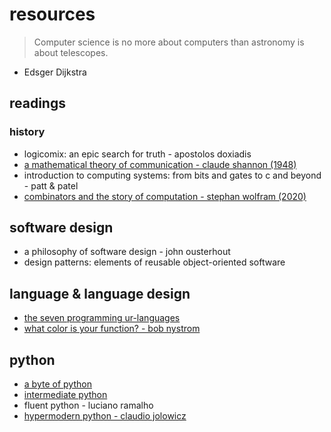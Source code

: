 # resources

> Computer science is no more about computers than astronomy is about telescopes.
- Edsger Dijkstra

## readings

### history

* logicomix: an epic search for truth - apostolos doxiadis
* [a mathematical theory of communication - claude shannon (1948)](https://en.wikipedia.org/wiki/A_Mathematical_Theory_of_Communication)
* introduction to computing systems: from bits and gates to c and beyond - patt & patel
* [combinators and the story of computation - stephan wolfram (2020)](https://writings.stephenwolfram.com/2020/12/combinators-and-the-story-of-computation/)

## software design

* a philosophy of software design - john ousterhout
* design patterns: elements of reusable object-oriented software

## language & language design

* [the seven programming ur-languages](https://madhadron.com/posts/seven_languages.html)
* [what color is your function? - bob nystrom](https://journal.stuffwithstuff.com/2015/02/01/what-color-is-your-function/)

## python

* [a byte of python](https://python.swaroopch.com/)
* [intermediate python](https://book.pythontips.com/en/latest/#)
* fluent python - luciano ramalho
* [hypermodern python - claudio jolowicz](https://cjolowicz.github.io/posts/hypermodern-python-01-setup/)
